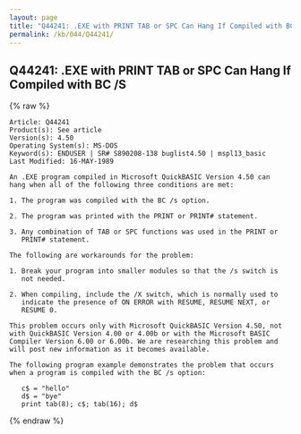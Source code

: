 ```yaml
---
layout: page
title: "Q44241: .EXE with PRINT TAB or SPC Can Hang If Compiled with BC /S"
permalink: /kb/044/Q44241/
---
```


## Q44241: .EXE with PRINT TAB or SPC Can Hang If Compiled with BC /S

{% raw %}

	Article: Q44241
	Product(s): See article
	Version(s): 4.50
	Operating System(s): MS-DOS
	Keyword(s): ENDUSER | SR# S890208-138 buglist4.50 | mspl13_basic
	Last Modified: 16-MAY-1989
	
	An .EXE program compiled in Microsoft QuickBASIC Version 4.50 can
	hang when all of the following three conditions are met:
	
	1. The program was compiled with the BC /s option.
	
	2. The program was printed with the PRINT or PRINT# statement.
	
	3. Any combination of TAB or SPC functions was used in the PRINT or
	   PRINT# statement.
	
	The following are workarounds for the problem:
	
	1. Break your program into smaller modules so that the /s switch is
	   not needed.
	
	2. When compiling, include the /X switch, which is normally used to
	   indicate the presence of ON ERROR with RESUME, RESUME NEXT, or
	   RESUME 0.
	
	This problem occurs only with Microsoft QuickBASIC Version 4.50, not
	with QuickBASIC Version 4.00 or 4.00b or with the Microsoft BASIC
	Compiler Version 6.00 or 6.00b. We are researching this problem and
	will post new information as it becomes available.
	
	The following program example demonstrates the problem that occurs
	when a program is compiled with the BC /s option:
	
	   c$ = "hello"
	   d$ = "bye"
	   print tab(8); c$; tab(16); d$

{% endraw %}
